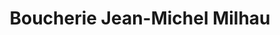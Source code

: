 ---
title: "Boucherie Jean-Michel Milhau"
url: /sainte-genevieve-des-bois/boucherie-jean-michel-milhau/
shop: boucherie
---